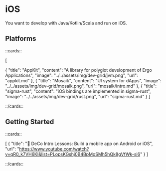 # iOS

You want to develop with Java/Kotlin/Scala and run on iOS.

## Platforms

::cards::

[

  {
    "title": "AppKit",
    "content": "A library for polyglot development of Ergo Applications",
    "image": "../../assets/img/dev-grid/jvm.png",
    "url": "appkit.md"
  },
  {
    "title": "Mosaik",
    "content": "UI system for dApps",
    "image": "../../assets/img/dev-grid/mosaik.png",
    "url": "mosaik/intro.md"
  },
  {
    "title": "sigma-rust",
    "content": "iOS bindings are implemented in sigma-rust",
    "image": "../../assets/img/dev-grid/rust.png",
    "url": "sigma-rust.md"
  }
]

::/cards::

## Getting Started

::cards::

[
  {
    "title": "📕 DeCo Intro Lessons: Build a mobile app on Android or iOS",
    "url": "https://www.youtube.com/watch?v=qR0_k7VH6KI&list=PLopsKGshj0B4BpMoSMh5hQk8gVfWk-si6"
  }
]

::/cards::
